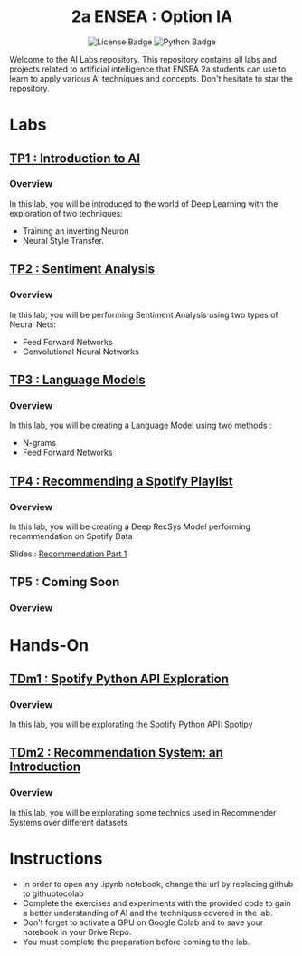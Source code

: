 <h1   align="center">
2a ENSEA : Option IA 
</h1>

<div id="badges" align="center">
  <img src="https://img.shields.io/github/license/thad75/OptionAI" alt="License Badge"/>
  <img src="https://img.shields.io/github/languages/top/thad75/OptionAI" alt="Python Badge"/>
</div> 


Welcome to the AI Labs repository. This repository contains all labs and projects related to artificial intelligence that ENSEA 2a students can use to learn to apply various AI techniques and concepts. Don't hesitate to star the repository.

# Labs

## [TP1 : Introduction to AI ](TP1)

### Overview

In this lab, you will be introduced to the world of Deep Learning with the exploration of two techniques: 
  - Training an inverting Neuron 
  - Neural Style Transfer. 
  


## [TP2 : Sentiment Analysis](TP2)

### Overview

In this lab, you will be performing Sentiment Analysis using two types of Neural Nets:
- Feed Forward Networks
- Convolutional Neural Networks


## [TP3 : Language Models](TP3)

### Overview
In this lab, you will be creating a Language Model using two methods : 
- N-grams
- Feed Forward Networks

## [TP4 : Recommending a Spotify Playlist](TP4)

### Overview
In this lab, you will be creating a Deep RecSys Model performing recommendation on Spotify Data 

Slides : [Recommendation Part 1](https://enseafr-my.sharepoint.com/:b:/g/personal/tharsan_senthivel_ensea_fr/Ea5E9upOjz5EmHoltNpNw_4BOtsVz1ylL5HbUr1q2csgsA?e=yWhDy8)
## TP5 : Coming Soon

### Overview


# Hands-On

## [TDm1 : Spotify Python API Exploration](TDm/NLP)

### Overview

In this lab, you will be explorating the Spotify Python API: Spotipy
## [TDm2 : Recommendation System: an Introduction](TDm/SR)

### Overview

In this lab, you will be explorating some technics used in Recommender Systems over different datasets


# Instructions

- In order to open any .ipynb notebook, change the url by replacing github to githubtocolab
- Complete the exercises and experiments with the provided code to gain a better understanding of AI and the techniques covered in the lab.
- Don't forget to activate a GPU on Google Colab and  to save your notebook in your Drive Repo.
- You must complete the preparation before coming to the lab.
